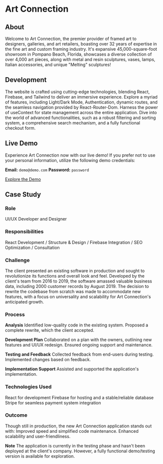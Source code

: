 # Art Connection

## About

Welcome to Art Connection, the premier provider of framed art to designers, galleries, and art retailers, boasting over 32 years of expertise in the fine art and custom framing industry. It's expansive 45,000-square-foot showroom in Pompano Beach, Florida, showcases a diverse collection of over 4,000 art pieces, along with metal and resin sculptures, vases, lamps, Italian accessories, and unique "Melting" sculptures!

## Development

The website is crafted using cutting-edge technologies, blending React, Firebase, and Tailwind to deliver an immersive experience. Explore a myriad of features, including Light/Dark Mode, Authentication, dynamic routes, and the seamless navigation provided by React-Router-Dom. Harness the power of useContext for state management across the entire application. Dive into the world of advanced functionalities, such as a robust filtering and sorting system, a comprehensive search mechanism, and a fully functional checkout form.

## Live Demo

Experience Art Connection now with our live demo! If you prefer not to use your personal information, utilize the following demo credentials:

**Email:** `demo@demo.com`
**Password:** `password`

[Explore the Demo](https://e-commerce-app-cf00d.web.app/ "See the demo")

## Case Study

### **Role**
UI/UX Developer and Designer

### **Responsibilities**
React Development / Structure & Design / Firebase Integration / SEO Optimization / Consultation

### **Challenge**

The client presented an existing software in production and sought to revolutionize its functions and overall look and feel. Developed by the client's team from 2016 to 2019, the software amassed valuable business data, including 2000 customer records by August 2019. The decision to rewrite the codebase from scratch was made to accommodate new features, with a focus on universality and scalability for Art Connection's anticipated growth.

### **Process**

**Analysis**
Identified low-quality code in the existing system.
Proposed a complete rewrite, which the client accepted.

**Development Plan**
Collaborated on a plan with the owners, outlining new features and UI/UX redesign.
Ensured ongoing support and maintenance.

**Testing and Feedback**
Collected feedback from end-users during testing.
Implemented changes based on feedback.

**Implementation Support**
Assisted and supported the application's implementation.

### **Technologies Used**
React for development
Firebase for hosting and a stable/reliable database
Stripe for seamless payment system integration

### **Outcome**

Though still in production, the new Art Connection application stands out with:
Improved speed and simplified code maintenance.
Enhanced scalability and user-friendliness.

**Note**
The application is currently in the testing phase and hasn't been deployed at the client's company. However, a fully functional demo/testing version is available for exploration.
